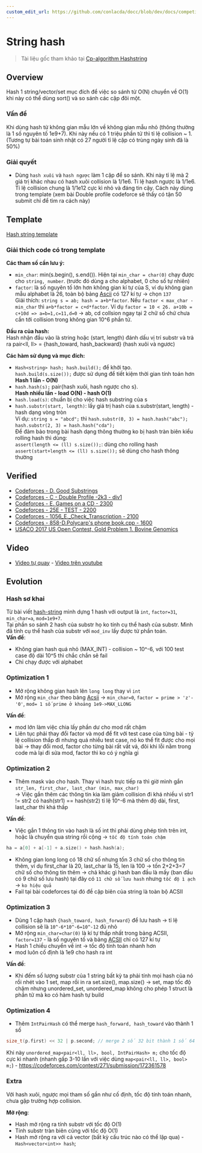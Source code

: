 ```yaml
---
custom_edit_url: https://github.com/conlacda/docc/blob/dev/docs/competitive-programming/string/hash-string.md
---
```


# String hash
> Tài liệu gốc tham khảo tại [Cp-algorithm Hashstring](https://cp-algorithms.com/string/string-hashing.html#improve-no-collision-probability)

## Overview
Hash 1 string/vector/set mục đích để việc so sánh từ O(N) chuyển về O(1) khi này có thể dùng sort() và so sánh các cặp đôi một.

### Vấn đề
Khi dùng hash từ không gian mẫu lớn về không gian mẫu nhỏ (thông thường là 1 số nguyên tố 1e9+7). Khi này nếu có 1 triệu phần tử thì tỉ lệ collision ~ 1. (Tương tự bài toán sinh nhật có 27 người tỉ lệ cặp có trùng ngày sinh đã là 50%)
### Giải quyết
* Dùng `hash xuôi` và `hash ngược` làm 1 cặp để so sánh. Khi này tỉ lệ mà 2 giá trị khác nhau có hash xuôi collision là 1/1e6. Tỉ lệ hash ngược là 1/1e6. Tỉ lệ collision chung là 1/1e12 cực kì nhỏ và đáng tin cậy. Cách này dùng trong template (xem bài Double profile codeforce sẽ thấy có tận 50 submit chỉ để tìm ra cách này)

## Template

[Hash string template](https://github.com/conlacda/noteforprofessionals/blob/master/programming-language/C%2B%2B/snippet/hash-string.sublime-snippet)

### Giải thích code có trong template

**Các tham số cần lưu ý:**
* `min_char`: min(s.begin(), s.end()). Hiện tại `min_char = char(0)` chạy được cho `string, number`. (trước đó dùng a cho alphabet, 0 cho số tự nhiên)
* `factor`: là số nguyên tố lớn hơn không gian kí tự của S, ví dụ không gian mẫu alphabet là 26, toàn bộ bảng [Ascii](https://www.asciitable.com/) có 127 kí tự -> chọn `137`   
    Giải thích: `string s = ab; hash = a+b*factor`. Nếu `factor < max_char - min_char` thì `a+b*factor = c+d*factor`. Ví dụ `factor = 10 < 26. a+10b = c+10d => a=b=1,c=11,d=0` -> ab, cd collsion ngay tại 2 chữ số chứ chưa cần tới collision trong không gian 10^6 phần tử. 

**Đầu ra của hash:**  
Hash nhận đầu vào là string hoặc (start, length) đánh dấu vị trí substr và trả ra pair<ll, ll> = {hash_toward, hash_backward} (hash xuôi và ngươc)  

**Các hàm sử dụng và mục đích:**  

* `Hash<string> hash; hash.build();` để khởi tạo.  
    `hash.build(s.size());` được sử dụng để tiết kiệm thời gian tính toán hơn  
**Hash 1 lần - O(N)**
* `hash.hash(s);` pair{hash xuôi, hash ngược cho s}.  
**Hash nhiều lần - load O(N) - hash O(1)**  
* `hash.load(s)`: chuẩn bị cho việc hash substring của s  
* `hash.substr(start, length)`: lấy giá trị hash của s.substr(start, length) - hash dạng vòng tròn   
    Ví dụ: `string s = "abcd";` thì `hash.substr(0, 3) = hash.hash("abc");` `hash.substr(2, 3) = hash.hash("cda");`  
    Để đảm bảo trong bài hash dạng thông thường ko bị hash tràn biên kiểu rolling hash thì dùng:   
    `assert(length <= (ll) s.size());`: dùng cho rolling hash  
    `assert(start+length <= (ll) s.size());` sẽ dùng cho hash thông thường  

## Verified

* [Codeforces - D. Good Substrings](https://github.com/conlacda/algo-practice/blob/master/code-force/medium1600-2100/271D%20-%20%20Good%20Substrings.cpp)
* [Codeforces - C - Double Profile -2k3 - div1](https://github.com/conlacda/algo-practice/blob/master/code-force/hard-from-2200/154C%20-%20Double%20Profiles.cpp)
* [Codeforces - E. Games on a CD - 2300](https://github.com/conlacda/algo-practice/blob/master/code-force/hard-from-2200/727E%20-%20Games%20on%20a%20CD.cpp)
* [Codeforces - 25E - TEST - 2200](https://github.com/conlacda/algo-practice/blob/master/code-force/hard-from-2200/25E-Test.cpp)
* [Codeforces - 1056_E._Check_Transcription - 2100](https://github.com/conlacda/algo-practice/blob/master/code-force/medium1600-2100/1056_E._Check_Transcription.cpp) 
* [Codeforces - 858-D.Polycarp's phone book.cpp - 1600](https://github.com/conlacda/algo-practice/blob/master/code-force/medium1600-2100/858-D.Polycarp's%20phone%20book.cpp)
* [USACO 2017 US Open Contest, Gold
Problem 1. Bovine Genomics](https://github.com/conlacda/algo-practice/blob/master/usaco/Bovine%20Genomics.cpp)

## Video
* [Video tự quay](https://github.com/conlacda/algo-video/blob/main/string/cp-algorithm/hash-string.mp4) - [Video trên youtube](https://youtu.be/h63aZD-ta-Q)

## Evolution
### Hash sơ khai
Từ bài viết [hash-string](https://cp-algorithms.com/string/string-hashing.html) mình dựng 1 hash với output là `int`, `factor=31`, `min_char=a`, `mod=1e9+7`.  
Tại phần so sánh 2 hash của substr họ ko tính cụ thể hash của substr. Mình đã tính cụ thể hash của substr với `mod_inv` lấy được từ phần toán.  
**Vấn đề**:  
* Không gian hash quá nhỏ (MAX_INT) - collision ~ 10^-6, với 100 test case độ dài 10^5 thì chắc chắn sẽ fail  
* Chỉ chạy được với alphabet  
### Optimization 1
* Mở rộng không gian hash lên `long long` thay vì `int`
* Mở rộng `min_char` theo bảng [Acsii](https://www.asciitable.com/) -> `min_char=0`, `factor = prime > 'z'-'0'`, `mod= 1 số prime ở khoảng 1e9->MAX_LLONG`  

**Vấn đề**:  
* mod lớn làm việc chia lấy phần dư cho mod rất chậm
* Liên tục phải thay đổi factor và mod để fit với test case của từng bài - tỷ lệ collision thấp đi nhưng quá nhiều test case, nó ko thể fit được cho mọi bài -> thay đổi mod, factor cho từng bài rất vất vả, đôi khi lỗi nằm trong code mà lại đi sửa mod, factor thì ko có ý nghĩa gì
### Optimization 2
* Thêm mask vào cho hash. Thay vì hash trực tiếp ra thì giờ mình gắn `str_len, first_char, last_char (min, max_char)`  
->  Việc gắn thêm các thông tin kia làm giảm collision đi khá nhiều vì str1 != str2 có hash(str1) == hash(str2) tỉ lệ 10^-6 mà thêm độ dài, first, last_char thì khá thấp

**Vấn đề**:  
* Việc gắn 1 thông tin vào hash là số int thì phải dùng phép tính trên int, hoặc là chuyển qua string rồi cộng -> `tốc độ tính toán chậm`
```c++
ha = a[0] + a[-1] + a.size() + hash.hash(a);
```
* Không gian long long có 18 chữ số nhưng tốn 3 chữ số cho thông tin thêm, ví dụ first_char là 20, last_char là 15, len là 100 -> tốn 2+2+3=7 chữ số cho thông tin thêm -> chả khác gì hash ban đầu là mấy (ban đầu có 9 chữ số lưu hash) tại đây có `11 chữ số lưu hash` nhưng `tốc độ ì ạch` -> `ko hiệu quả`  
* Fail tại bài codeforces tại đó đề cập biên của string là toàn bộ ACSII
### Optimization 3
* Dùng 1 cặp hash `{hash_toward, hash_forward}` để lưu hash -> tỉ lệ collision sẽ là `10^-6*10^-6=10^-12` đủ nhỏ
* Mở rộng `min_char=char(0)` là kí tự thấp nhất trong bảng ACSII, `factor=137` - là số nguyên tố và bảng [ACSII](https://www.asciitable.com/) chỉ có 127 kí tự
* Hash 1 chiều chuyển về int -> tốc độ tính toán nhanh hơn
* mod luôn cố định là 1e9 cho hash ra int

**Vấn đề**:
* Khi đếm số lượng substr của 1 string bất kỳ ta phải tính mọi hash của nó rồi nhét vào 1 set, map rồi in ra set.size(), map.size() -> set, map tốc độ chậm nhưng unordered_set, unordered_map không cho phép 1 struct là phần tử mà ko có hàm hash tự build
### Optimization 4
* Thêm `IntPairHash` có thể merge `hash_forward, hash_toward` vào thành 1 số
```c++
size_t(p.first) << 32 | p.second; // merge 2 số 32 bit thành 1 số 64 bit với O(1)
```
Khi này `unordered_map<pair<ll, ll>, bool, IntPairHash> m;` cho tốc độ cực kì nhanh (nhanh gấp 3-10 lần với việc dùng `map<pair<ll, ll>, bool> m;`) - https://codeforces.com/contest/271/submission/172361578
### Extra
Với hash xuôi, ngược mọi tham số gần như cố định, tốc độ tính toán nhanh, chưa gặp trường hợp collision.  

**Mở rộng**:
* Hash mở rộng ra tính substr với tốc độ O(1)
* Tính substr tràn biên cũng với tốc độ O(1)
* Hash mở rộng ra với cả vector (bất kỳ cấu trúc nào có thể lặp qua) - `Hash<vector<int>> hash`;

